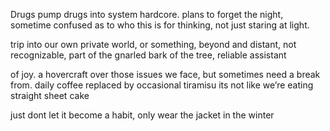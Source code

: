 Drugs
pump drugs into system hardcore.
plans to forget the night,
sometime confused as to who this is for
thinking, not just staring at light.

trip into our own private world,
or something, beyond and distant,
not recognizable, part of the gnarled
bark of the tree, reliable assistant

of joy. a hovercraft over those issues
we face, but sometimes need a break
from. daily coffee replaced by occasional tiramisu
its not like we’re eating straight sheet cake

just dont let it become a habit,
only wear the jacket in the winter
